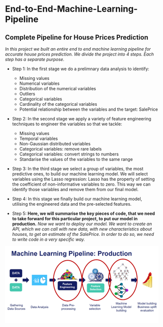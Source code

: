 # End-to-End-Machine-Learning-Pipeline #

## Complete Pipeline for House Prices Prediction ##

_In this project we built an entire end to end machine learning pipeline for accurate house prices prediction. We divide the project into 4 steps. Each step has a separate purpose._

* Step 1: In the first stage we do a prelimnary data analysis to identify:
  * Missing values
  * Numerical variables
  * Distribution of the numerical variables
  * Outliers
  * Categorical variables
  * Cardinality of the categorical variables
  * Potential relationship between the variables and the target: SalePrice
  
* Step 2: In the second stage we apply a variety of feature engineering techniques to engineer the variables so that we tackle:
   * Missing values
   * Temporal variables
   * Non-Gaussian distributed variables
   * Categorical variables: remove rare labels
   * Categorical variables: convert strings to numbers
   * Standarise the values of the variables to the same range
   
* Step 3: In the third stage we select a group of variables, the most predictive ones, to build our machine learning model. We will select variables using the Lasso regression: Lasso has the property of setting the coefficient of non-informative variables to zero. This way we can identify those variables and remove them from our final model.
 
* Step 4: In this stage we finally build our machine learning model, utilising the engineered data and the pre-selected features.

* Step 5: **Here, we will summarise the key pieces of code, that we need to take forward for this particular project, to put our model in production.**
_Now we want to deploy our model. We want to create an API, which we can call with new data, with new characteristics about houses, to get an estimate of the SalePrice. In order to do so, we need to write code in a very specific way._

<img src="Machine-Learning-Pipeline-Production.PNG">
   
   
 

